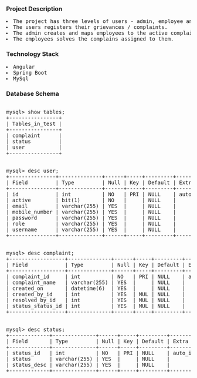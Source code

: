 ### Project Description
<pre>
<li>The project has three levels of users - admin, employee and user.
<li>The users registers their grievances / complaints.
<li>The admin creates and maps employees to the active complaints.
<li>The employees solves the complains assigned to them.
</pre>

### Technology Stack
<pre>
<li>Angular
<li>Spring Boot
<li>MySql
</pre>

### Database Schema
<pre>

mysql> show tables;
+----------------+
| Tables_in_test |
+----------------+
| complaint      |
| status         |
| user           |
+----------------+


mysql> desc user;
+---------------+--------------+------+-----+---------+----------------+
| Field         | Type         | Null | Key | Default | Extra          |
+---------------+--------------+------+-----+---------+----------------+
| id            | int          | NO   | PRI | NULL    | auto_increment |
| active        | bit(1)       | NO   |     | NULL    |                |
| email         | varchar(255) | YES  |     | NULL    |                |
| mobile_number | varchar(255) | YES  |     | NULL    |                |
| password      | varchar(255) | YES  |     | NULL    |                |
| role          | varchar(255) | YES  |     | NULL    |                |
| username      | varchar(255) | YES  |     | NULL    |                |
+---------------+--------------+------+-----+---------+----------------+


mysql> desc complaint;
+------------------+--------------+------+-----+---------+----------------+
| Field            | Type         | Null | Key | Default | Extra          |
+------------------+--------------+------+-----+---------+----------------+
| complaint_id     | int          | NO   | PRI | NULL    | auto_increment |
| complaint_name   | varchar(255) | YES  |     | NULL    |                |
| created_on       | datetime(6)  | YES  |     | NULL    |                |
| created_by_id    | int          | YES  | MUL | NULL    |                |
| resolved_by_id   | int          | YES  | MUL | NULL    |                |
| status_status_id | int          | YES  | MUL | NULL    |                |
+------------------+--------------+------+-----+---------+----------------+


mysql> desc status;
+-------------+--------------+------+-----+---------+----------------+
| Field       | Type         | Null | Key | Default | Extra          |
+-------------+--------------+------+-----+---------+----------------+
| status_id   | int          | NO   | PRI | NULL    | auto_increment |
| status      | varchar(255) | YES  |     | NULL    |                |
| status_desc | varchar(255) | YES  |     | NULL    |                |
+-------------+--------------+------+-----+---------+----------------+

</pre>
